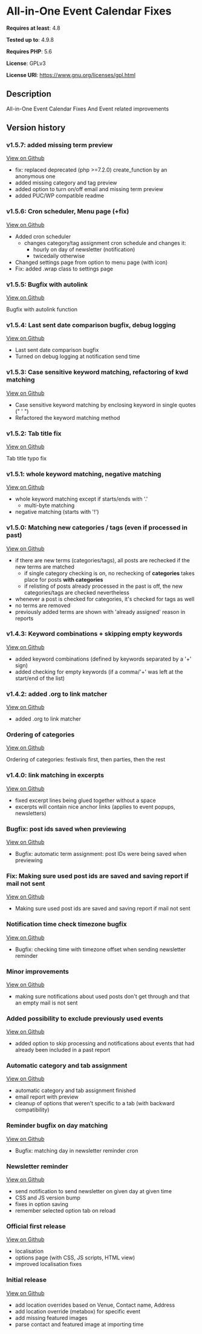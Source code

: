 # All-in-One Event Calendar Fixes

**Requires at least**: 4.8

**Tested up to**: 4.9.8

**Requires PHP**: 5.6

**License**: GPLv3

**License URI**: https://www.gnu.org/licenses/gpl.html


## Description

All-in-One Event Calendar Fixes And Event related improvements

## Version history

### v1.5.7: added missing term preview

[View on Github](https://github.com/charliecek/all-in-one-event-calendar-fixes/releases/tag/v1.5.7)

- fix: replaced deprecated (php >=7.2.0) create_function by an anonymous one
- added missing category and tag preview
- added option to turn on/off email and missing term preview
- added PUC/WP compatible readme

### v1.5.6: Cron scheduler, Menu page (+fix)

[View on Github](https://github.com/charliecek/all-in-one-event-calendar-fixes/releases/tag/v1.5.6)

- Added cron scheduler
  - changes category/tag assignment cron schedule and changes it:
    - hourly on day of newsletter (notification)
    - twicedaily otherwise
- Changed settings page from option to menu page (with icon)
- Fix: added .wrap class to settings page

### v1.5.5: Bugfix with autolink

[View on Github](https://github.com/charliecek/all-in-one-event-calendar-fixes/releases/tag/v1.5.5)

Bugfix with autolink function

### v1.5.4: Last sent date comparison bugfix, debug logging

[View on Github](https://github.com/charliecek/all-in-one-event-calendar-fixes/releases/tag/v1.5.4)

- Last sent date comparison bugfix
- Turned on debug logging at notification send time

### v1.5.3: Case sensitive keyword matching, refactoring of kwd matching

[View on Github](https://github.com/charliecek/all-in-one-event-calendar-fixes/releases/tag/v1.5.3)

- Case sensitive keyword matching by enclosing keyword in single quotes (" ' ")
- Refactored the keyword matching method

### v1.5.2: Tab title fix

[View on Github](https://github.com/charliecek/all-in-one-event-calendar-fixes/releases/tag/v1.5.2)

Tab title typo fix

### v1.5.1: whole keyword matching, negative matching

[View on Github](https://github.com/charliecek/all-in-one-event-calendar-fixes/releases/tag/v1.5.1)

- whole keyword matching except if starts/ends with '.'
  - multi-byte matching
- negative matching (starts with '!')

### v1.5.0: Matching new categories / tags (even if processed in past)

[View on Github](https://github.com/charliecek/all-in-one-event-calendar-fixes/releases/tag/v1.5.0)

- if there are new terms (categories/tags), all posts are rechecked if the new terms are matched
  - if single category checking is on, no rechecking of **categories** takes place for posts **with categories**
  - if relisting of posts already processed in the past is off, the new categories/tags are checked nevertheless
- whenever a post is checked for categories, it's checked for tags as well
- no terms are removed
- previously added terms are shown with 'already assigned' reason in reports

### v1.4.3: Keyword combinations + skipping empty keywords

[View on Github](https://github.com/charliecek/all-in-one-event-calendar-fixes/releases/tag/v1.4.3)

- added keyword combinations (defined by keywords separated by a '+' sign)
- added checking for empty keywords (if a comma/'+' was left at the start/end of the list)

### v1.4.2: added .org to link matcher

[View on Github](https://github.com/charliecek/all-in-one-event-calendar-fixes/releases/tag/v1.4.2)

- added .org to link matcher

### Ordering of categories

[View on Github](https://github.com/charliecek/all-in-one-event-calendar-fixes/releases/tag/v1.4.1)

Ordering of categories: festivals first, then parties, then the rest

### v1.4.0: link matching in excerpts

[View on Github](https://github.com/charliecek/all-in-one-event-calendar-fixes/releases/tag/v1.4.0)

- fixed excerpt lines being glued together without a space
- excerpts will contain nice anchor links (applies to event popups, newsletters)

### Bugfix: post ids saved when previewing

[View on Github](https://github.com/charliecek/all-in-one-event-calendar-fixes/releases/tag/v1.3.4)

- Bugfix: automatic term assignment: post IDs were being saved when previewing

### Fix: Making sure used post ids are saved and saving report if mail not sent

[View on Github](https://github.com/charliecek/all-in-one-event-calendar-fixes/releases/tag/v1.3.3)

- Making sure used post ids are saved and saving report if mail not sent

### Notification time check timezone bugfix

[View on Github](https://github.com/charliecek/all-in-one-event-calendar-fixes/releases/tag/v1.3.2)

- Bugfix: checking time with timezone offset when sending newsletter reminder

### Minor improvements

[View on Github](https://github.com/charliecek/all-in-one-event-calendar-fixes/releases/tag/v1.3.1)

- making sure notifications about used posts don't get through and that an empty mail is not sent

### Added possibility to exclude previously used events

[View on Github](https://github.com/charliecek/all-in-one-event-calendar-fixes/releases/tag/v1.3.0)

- added option to skip processing and notifications about events that had already been included in a past report

### Automatic category and tab assignment

[View on Github](https://github.com/charliecek/all-in-one-event-calendar-fixes/releases/tag/v1.2.0)

- automatic category and tab assignment finished
- email report with preview
- cleanup of options that weren't specific to a tab (with backward compatibility)

### Reminder bugfix on day matching

[View on Github](https://github.com/charliecek/all-in-one-event-calendar-fixes/releases/tag/v1.1.1)

- Bugfix: matching day in newsletter reminder cron

### Newsletter reminder

[View on Github](https://github.com/charliecek/all-in-one-event-calendar-fixes/releases/tag/v1.1.0)

- send notification to send newsletter on given day at given time
- CSS and JS version bump
- fixes in option saving
- remember selected option tab on reload

### Official first release

[View on Github](https://github.com/charliecek/all-in-one-event-calendar-fixes/releases/tag/v1.0.0)

- localisation
- options page (with CSS, JS scripts, HTML view)
- improved localisation fixes

### Initial release

[View on Github](https://github.com/charliecek/all-in-one-event-calendar-fixes/releases/tag/v0.1.0)

- add location overrides based on Venue, Contact name, Address
- add location override (metabox) for specific event
- add missing featured images
- parse contact and featured image at importing time

